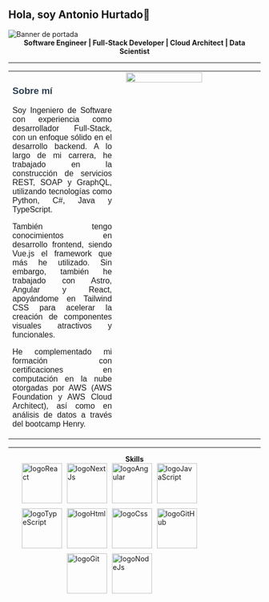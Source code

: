 
##             Hola, soy Antonio Hurtado👋

<img src="https://i.imgur.com/SyidUWX.png" alt="Banner de portada">


<div align="center">
    <strong>Software Engineer | Full-Stack Developer | Cloud Architect | Data Scientist</strong>
</div>

---


<link href="https://fonts.googleapis.com/css2?family=Montserrat:wght@400;600&display=swap" rel="stylesheet">

<div style="font-family: 'Montserrat', sans-serif;">
  <table style="width: 100%; border-collapse: collapse;">
    <tr>
      <td style="width: 45%; vertical-align: top; padding-right: 20px;">
        <h3 style="font-weight: 600; color: #2c3e50;">Sobre mí</h3>
        <p style="text-align: justify;">
          Soy Ingeniero de Software con experiencia como desarrollador Full-Stack, con un enfoque sólido en el desarrollo backend. A lo largo de mi carrera, he trabajado en la construcción de servicios REST, SOAP y GraphQL, utilizando tecnologías como Python, C#, Java y TypeScript.
        </p>
        <p style="text-align: justify;">
          También tengo conocimientos en desarrollo frontend, siendo Vue.js el framework que más he utilizado. Sin embargo, también he trabajado con Astro, Angular y React, apoyándome en Tailwind CSS para acelerar la creación de componentes visuales atractivos y funcionales.
        </p>
        <p style="text-align: justify;">
          He complementado mi formación con certificaciones en computación en la nube otorgadas por AWS (AWS Foundation y AWS Cloud Architect), así como en análisis de datos a través del bootcamp Henry.
        </p>
      </td>  
      <td style="width: 55%; vertical-align: top; display: flex; flex-direction: column; align-items: center;">
        <img src="https://i.imgur.com/DOkWLlA.gif" style="width: 100%; max-width: 500px; margin-bottom: 10px;"/>
      </td>
    </tr>
  </table>
</div>

---

<div align="center">
    <strong>Skills</strong>
</div>
<div style="display: flex; justify-content: center; align-items: center; gap: 10px; flex-wrap: wrap; width: 80%;">
  
  <img src="https://cdn.iconscout.com/icon/free/png-256/free-react-logo-icon-download-in-svg-png-gif-file-formats--wordmark-programming-langugae-freebies-pack-logos-icons-1175110.png?f=webp&w=256" alt="logoReact" width="80"/>
  <img src="https://images.ctfassets.net/23aumh6u8s0i/c04wENP3FnbevwdWzrePs/1e2739fa6d0aa5192cf89599e009da4e/nextjs" alt="logoNextJs" width="80"/>
  <img src="https://i.imgur.com/nF4ATmr.png" alt="logoAngular" width="80"/>
  <img src="https://i.imgur.com/Yfryayt.png" alt="logoJavaScript" width="80"/>
  <img src="https://i.imgur.com/2hLh0R0.png" alt="logoTypeScript" width="80"/>
  <img src="https://i.imgur.com/c6lTS8w.png" alt="logoHtml" width="80"/>
  <img src="https://i.imgur.com/kkeeC0y.png" alt="logoCss" width="80"/>
  <img src="https://i.imgur.com/Zcb9ELE.png" alt="logoGitHub" width="80"/>
  <img src="https://i.imgur.com/9BIdnPs.png" alt="logoGit" width="80"/>
  <img src="https://i.imgur.com/P7fXRYM.png" alt="logoNodeJs" width="80"/>
  
</div>
